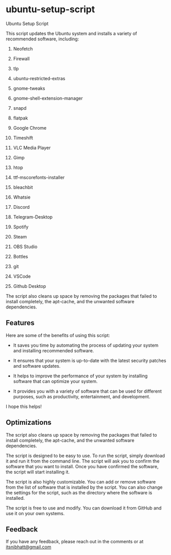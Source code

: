 # ubuntu-setup-script

Ubuntu Setup Script

This script updates the Ubuntu system and installs a variety of recommended software, including:

1. Neofetch

2. Firewall

3. tlp

4. ubuntu-restricted-extras

5. gnome-tweaks

6. gnome-shell-extension-manager

7. snapd

8. flatpak

9. Google Chrome

10. Timeshift

11. VLC Media Player

12. Gimp

13. htop

14. ttf-mscorefonts-installer

15. bleachbit

16. Whatsie

17. Discord

18. Telegram-Desktop

19. Spotify

20. Steam

21. OBS Studio

22. Bottles

23. git

24. VSCode

25. Github Desktop

   
The script also cleans up space by removing the packages that failed to install completely, the apt-cache, and the unwanted software dependencies.
## Features

Here are some of the benefits of using this script:

- It saves you time by automating the process of updating your system and installing recommended software.

- It ensures that your system is up-to-date with the latest security patches and software updates.

- It helps to improve the performance of your system by installing software that can optimize your system.

- It provides you with a variety of software that can be used for different purposes, such as productivity, entertainment, and development.

I hope this helps!

## Optimizations


The script also cleans up space by removing the packages that failed to install completely, the apt-cache, and the unwanted software dependencies.

The script is designed to be easy to use. To run the script, simply download it and run it from the command line. The script will ask you to confirm the software that you want to install. Once you have confirmed the software, the script will start installing it.

The script is also highly customizable. You can add or remove software from the list of software that is installed by the script. You can also change the settings for the script, such as the directory where the software is installed.

The script is free to use and modify. You can download it from GitHub and use it on your own systems.






## Feedback

If you have any feedback, please reach out in the comments or at itsnibhatt@gmail.com


